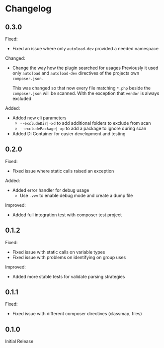 # Changelog

## 0.3.0
Fixed:
- Fixed an issue where only `autoload-dev` provided a needed namespace

Changed:
- Change the way how the plugin searched for usages
  Previously it used only `autoload` and `autoload-dev` directives of the projects own `composer.json`.
  
  This was changed so that now every file matching `*.php` beside the `composer.json` will be scanned.
  With the exception that `vendor` is always excluded
  
Added:
- Added new cli parameters
  - `--excludeDir|-xd` to add additional folders to exclude from scan
  - `--excludePackage|-xp` to add a package to ignore during scan
- Added Di Container for easier development and testing

## 0.2.0
Fixed:
- Fixed issue where static calls raised an exception

Added:
- Added error handler for debug usage
  - Use `-vvv` to enable debug mode and create a dump file

Improved:
- Added full integration test with composer test project

## 0.1.2
Fixed:
- Fixed issue with static calls on variable types
- Fixed issue with problems on identifying on group uses

Improved:
- Added more stable tests for validate parsing strategies

## 0.1.1
Fixed:
- Fixed issue with different composer directives (classmap, files)

## 0.1.0
Initial Release
